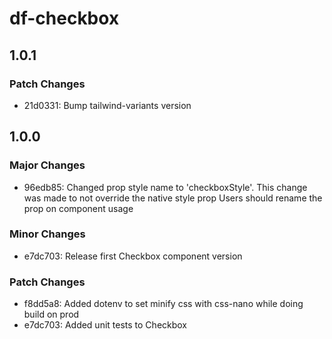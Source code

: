 # df-checkbox

## 1.0.1

### Patch Changes

- 21d0331: Bump tailwind-variants version

## 1.0.0

### Major Changes

- 96edb85: Changed prop style name to 'checkboxStyle'.
  This change was made to not override the native style prop
  Users should rename the prop on component usage

### Minor Changes

- e7dc703: Release first Checkbox component version

### Patch Changes

- f8dd5a8: Added dotenv to set minify css with css-nano while doing build on prod
- e7dc703: Added unit tests to Checkbox
